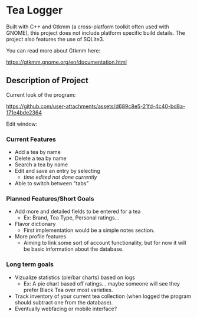 # Tea Logger
Built with C++ and Gtkmm (a cross-platform toolkit often used with GNOME), this project does not include platform specific build details. The project also features the use of SQLite3.

You can read more about Gtkmm here:

https://gtkmm.gnome.org/en/documentation.html


## Description of Project

Current look of the program:

https://github.com/user-attachments/assets/d689c8e5-21fd-4c40-bd8a-171e4bde2364

Edit window:

### Current Features
- Add a tea by name
- Delete a tea by name
- Search a tea by name
- Edit and save an entry by selecting
  - *time edited not done currently*
- Able to switch between "tabs"


### Planned Features/Short Goals
- Add more and detailed fields to be entered for a tea
  - Ex: Brand, Tea Type, Personal ratings...
- Flavor dictionary
  - First implementation would be a simple notes section.
- More profile features
  - Aiming to link some sort of account functionality, but for now it will be basic information about the database.

### Long term goals
- Vizualize statistics (pie/bar charts) based on logs
  - Ex: A pie chart based off ratings... maybe someone will see they prefer Black Tea over most varieties.
- Track inventory of your current tea collection (when logged the program should subtract one from the database).
- Eventually webfacing or mobile interface?
